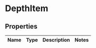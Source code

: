 
# DepthItem

## Properties
Name | Type | Description | Notes
------------ | ------------- | ------------- | -------------



